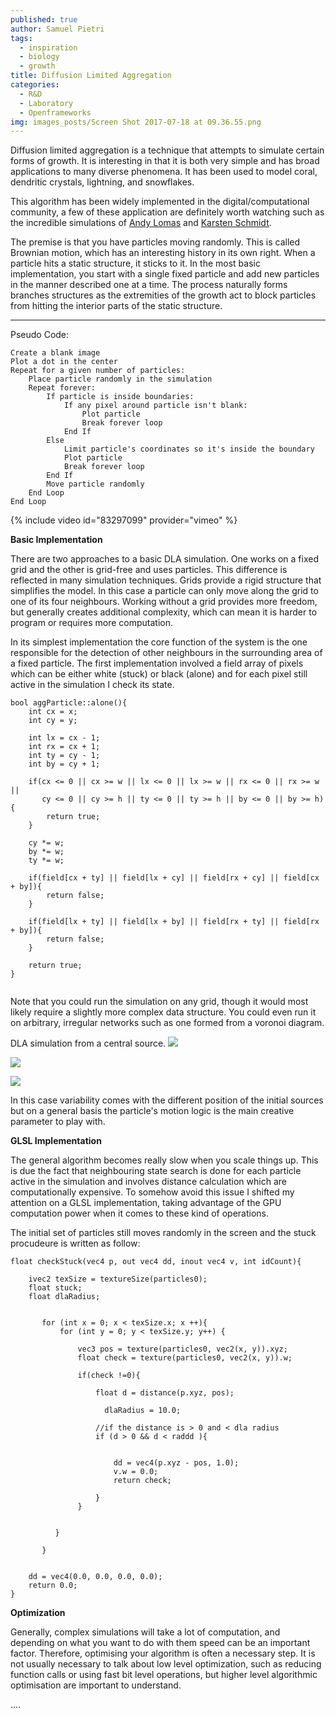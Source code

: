 ```yaml
---
published: true
author: Samuel Pietri
tags:
  - inspiration
  - biology
  - growth
title: Diffusion Limited Aggregation
categories:
  - R&D
  - Laboratory
  - Openframeworks
img: images_posts/Screen Shot 2017-07-18 at 09.36.55.png
---
```



Diffusion limited aggregation is a technique that attempts to simulate certain forms of growth. It is interesting in that it is both very simple and has broad applications to many diverse phenomena. It has been used to model coral, dendritic crystals, lightning, and snowflakes.

This algorithm has been widely implemented in the digital/computational community, a few of these application are definitely worth watching such as the incredible simulations of [Andy Lomas](https://vimeo.com/83297099) and [Karsten Schmidt](http://toxiclibs.org/2010/02/new-package-simutils/).

The premise is that you have particles moving randomly. This is called Brownian motion, which has an interesting history in its own right. When a particle hits a static structure, it sticks to it. In the most basic implementation, you start with a single fixed particle and add new particles in the manner described one at a time. The process naturally forms branches structures as the extremities of the growth act to block particles from hitting the interior parts of the static structure.

----

Pseudo Code:


```
Create a blank image
Plot a dot in the center
Repeat for a given number of particles:
	Place particle randomly in the simulation
	Repeat forever:
		If particle is inside boundaries:
			If any pixel around particle isn't blank:
				Plot particle
				Break forever loop
			End If
		Else
			Limit particle's coordinates so it's inside the boundary
			Plot particle
			Break forever loop
		End If
		Move particle randomly
	End Loop
End Loop

```

{% include video id="83297099" provider="vimeo" %}

**Basic Implementation**


There are two approaches to a basic DLA simulation. One works on a fixed grid and the other is grid-free and uses particles. This difference is reflected in many simulation techniques. Grids provide a rigid structure that simplifies the model. In this case a particle can only move along the grid to one of its four neighbours. Working without a grid provides more freedom, but generally creates additional complexity, which can mean it is harder to program or requires more computation.

In its simplest implementation the core function of the system is the one responsible for the detection of other neighbours in the surrounding area of a fixed particle. The first implementation involved a field array of pixels which can be either white (stuck) or black (alone) and for each pixel still active in the simulation I check its state.

```
bool aggParticle::alone(){
    int cx = x;
    int cy = y;
    
    int lx = cx - 1;
    int rx = cx + 1;
    int ty = cy - 1;
    int by = cy + 1;
    
    if(cx <= 0 || cx >= w || lx <= 0 || lx >= w || rx <= 0 || rx >= w ||
       cy <= 0 || cy >= h || ty <= 0 || ty >= h || by <= 0 || by >= h){
        return true;
    }
    
    cy *= w;
    by *= w;
    ty *= w;
    
    if(field[cx + ty] || field[lx + cy] || field[rx + cy] || field[cx + by]){
        return false;
    }
    
    if(field[lx + ty] || field[lx + by] || field[rx + ty] || field[rx + by]){
        return false;
    }
    
    return true;
}


  ```
Note that you could run the simulation on any grid, though it would most likely require a slightly more complex data structure. You could even run it on arbitrary, irregular networks such as one formed from a voronoi diagram.

DLA simulation from a central source.
![]({{site.baseurl}}/images_posts/dla_center.gif)

![]({{site.baseurl}}/images_posts/dla_side.gif)

![]({{site.baseurl}}/images_posts/dla_circle.gif)

In this case variability comes with the different position of the initial sources but on a general basis the particle's motion logic is the main creative parameter to play with.

**GLSL Implementation**

The general algorithm becomes really slow when you scale things up. This is due the fact that neighbouring state search is done for each particle active in the simulation and involves distance calculation which are computationally expensive. 
To somehow avoid this issue I shifted my attention on a GLSL implementation, taking advantage of the GPU computation power when it comes to these kind of operations.

The initial set of particles still moves randomly in the screen and the stuck procudeure is written as follow:

```
float checkStuck(vec4 p, out vec4 dd, inout vec4 v, int idCount){
    
    ivec2 texSize = textureSize(particles0);
    float stuck;
    float dlaRadius;

   
       for (int x = 0; x < texSize.x; x ++){
           for (int y = 0; y < texSize.y; y++) {

               vec3 pos = texture(particles0, vec2(x, y)).xyz;
               float check = texture(particles0, vec2(x, y)).w;

               if(check !=0){

                   float d = distance(p.xyz, pos);
                
                     dlaRadius = 10.0;

                   //if the distance is > 0 and < dla radius
                   if (d > 0 && d < raddd ){

                 
                       dd = vec4(p.xyz - pos, 1.0);
                       v.w = 0.0;
                       return check;

                   }
               }


          }

       }
    

    dd = vec4(0.0, 0.0, 0.0, 0.0);
    return 0.0;
}

```


**Optimization**

Generally, complex simulations will take a lot of computation, and depending on what you want to do with them speed can be an important factor. Therefore, optimising your algorithm is often a necessary step. It is not usually necessary to talk about low level optimization, such as reducing function calls or using fast bit level operations, but higher level algorithmic optimisation are important to understand.

....
